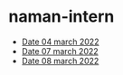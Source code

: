 # naman-intern
- [Date 04 march 2022](https://github.com/sp18-interns/naman-intern/tree/main/04%20march%202022)
- [Date 07 march 2022](https://github.com/sp18-interns/naman-intern/tree/main/7%20march%202022)
- [Date 08 march 2022](https://github.com/sp18-interns/naman-intern/tree/main/08%20march%202022)
